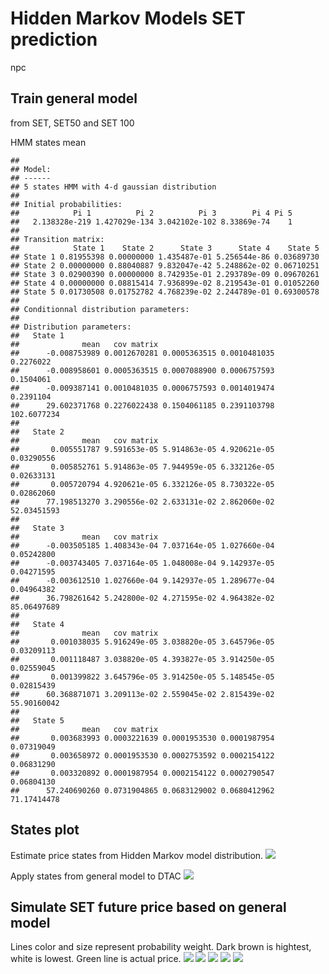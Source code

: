 # Hidden Markov Models SET prediction
npc  


## Train general model 
from SET, SET50 and SET 100

HMM states mean

```
## 
## Model:
## ------
## 5 states HMM with 4-d gaussian distribution
## 
## Initial probabilities:
##            Pi 1          Pi 2          Pi 3        Pi 4 Pi 5
##   2.138328e-219 1.427029e-134 3.042102e-102 8.33869e-74    1
## 
## Transition matrix:
##            State 1    State 2      State 3      State 4    State 5
## State 1 0.81955398 0.00000000 1.435487e-01 5.256544e-86 0.03689730
## State 2 0.00000000 0.88040887 9.832047e-42 5.248862e-02 0.06710251
## State 3 0.02900390 0.00000000 8.742935e-01 2.293789e-09 0.09670261
## State 4 0.00000000 0.08815414 7.936899e-02 8.219543e-01 0.01052260
## State 5 0.01730508 0.01752782 4.768239e-02 2.244789e-01 0.69300578
## 
## Conditionnal distribution parameters:
## 
## Distribution parameters:
##   State 1
##              mean   cov matrix                                      
##      -0.008753989 0.0012670281 0.0005363515 0.0010481035   0.2276022
##      -0.008958601 0.0005363515 0.0007088900 0.0006757593   0.1504061
##      -0.009387141 0.0010481035 0.0006757593 0.0014019474   0.2391104
##      29.602371768 0.2276022438 0.1504061185 0.2391103798 102.6077234
## 
##   State 2
##              mean   cov matrix                                      
##       0.005551787 9.591653e-05 5.914863e-05 4.920621e-05  0.03290556
##       0.005852761 5.914863e-05 7.944959e-05 6.332126e-05  0.02633131
##       0.005720794 4.920621e-05 6.332126e-05 8.730322e-05  0.02862060
##      77.198513270 3.290556e-02 2.633131e-02 2.862060e-02 52.03451593
## 
##   State 3
##              mean   cov matrix                                      
##      -0.003505185 1.408343e-04 7.037164e-05 1.027660e-04  0.05242800
##      -0.003743405 7.037164e-05 1.048008e-04 9.142937e-05  0.04271595
##      -0.003612510 1.027660e-04 9.142937e-05 1.289677e-04  0.04964382
##      36.798261642 5.242800e-02 4.271595e-02 4.964382e-02 85.06497689
## 
##   State 4
##              mean   cov matrix                                      
##       0.001038035 5.916249e-05 3.038820e-05 3.645796e-05  0.03209113
##       0.001118487 3.038820e-05 4.393827e-05 3.914250e-05  0.02559045
##       0.001399822 3.645796e-05 3.914250e-05 5.148545e-05  0.02815439
##      60.368871071 3.209113e-02 2.559045e-02 2.815439e-02 55.90160042
## 
##   State 5
##              mean   cov matrix                                      
##       0.003683993 0.0003221639 0.0001953530 0.0001987954  0.07319049
##       0.003658972 0.0001953530 0.0002753592 0.0002154122  0.06831290
##       0.003320892 0.0001987954 0.0002154122 0.0002790547  0.06804130
##      57.240690260 0.0731904865 0.0683129002 0.0680412962 71.17414478
```

## States plot
Estimate price states from Hidden Markov model distribution.
![](README_files/figure-html/unnamed-chunk-4-1.png) 

Apply states from general model to DTAC
![](README_files/figure-html/unnamed-chunk-5-1.png) 

## Simulate SET future price based on general model
Lines color and size represent probability weight.
Dark brown is hightest, white is lowest.
Green line is actual price.
![](README_files/figure-html/unnamed-chunk-6-1.png) ![](README_files/figure-html/unnamed-chunk-6-2.png) ![](README_files/figure-html/unnamed-chunk-6-3.png) ![](README_files/figure-html/unnamed-chunk-6-4.png) ![](README_files/figure-html/unnamed-chunk-6-5.png) 
